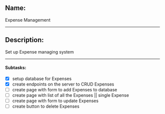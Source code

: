 ## Name:
Expense Management

---
## Description:
Set up Expense managing system

---
#### Subtasks:
- [x] setup database for Expenses
- [x] create endpoints on the server to CRUD Expenses
- [ ] create page with form to add Expenses to database
- [ ] create page with list of all the Expenses || single Expense
- [ ] create page with form to update Expenses
- [ ] create button to delete Expenses